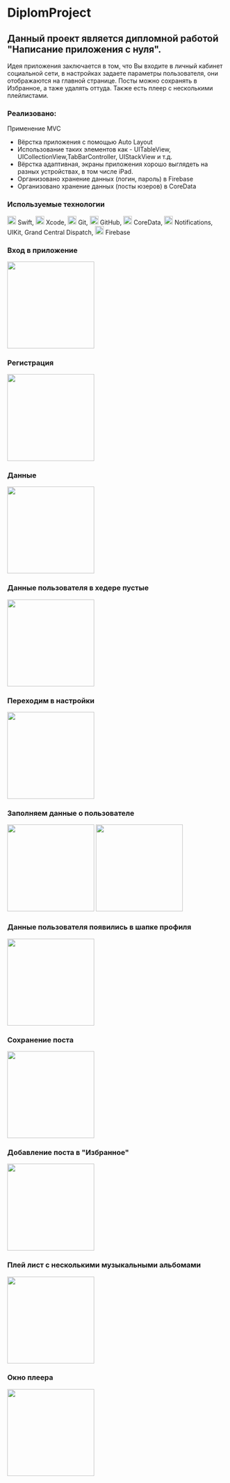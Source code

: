 # DiplomProject

## Данный проект является дипломной работой "Написание приложения с нуля". 

Идея приложения заключается в том, что Вы входите в личный кабинет социальной сети, в настройках задаете параметры пользователя, они отображаются на главной странице. Посты можно сохранять в Избранное, а таже удалять оттуда. Также есть плеер с несколькими плейлистами.

### Реализовано:

Применение MVC
- Вёрстка приложения с помощью Auto Layout
- Использование таких элементов как - UITableView, UICollectionView,TabBarController, UIStackView и т.д.
- Вёрстка адаптивная, экраны приложения хорошо выглядеть на разных устройствах, в том числе iPad.
- Организовано хранение данных (логин, пароль) в Firebase
- Организовано хранение данных (посты юзеров) в CoreData

### Используемые технологии

<a href="https://www.liblogo.com/lib/swift-logo.html" title="Swift Logo"><img src="https://www.liblogo.com/img-logo/sml/sw195a64c-swift-logo-apple-bird-code-ios-logo-swift-icon-free-download.webp" width="20"></a> Swift, <a href="https://www.liblogo.com/lib/xcode-logo.html" title="Xcode Logo"><img src="https://www.liblogo.com/img-logo/sml/xc6605m433-xcode-logo-marriott-library-apple-infrastructure-securely-deploying-xcode.webp" width="20"></a> Xcode, <img src="https://git-scm.com/images/logos/downloads/Git-Icon-1788C.png" width="20"/> Git, <img src="https://github.githubassets.com/assets/GitHub-Mark-ea2971cee799.png" width="20"/> GitHub, <img src="https://cdn.coursehunter.net/categories/200x200/core-data.webp" width="20"/>  CoreData, <img src="https://icons.veryicon.com/png/o/miscellaneous/ionicons-1/ios-notifications-5.png" width="20"/> Notifications, UIKit, Grand Central Dispatch, <a href="https://www.liblogo.com/lib/firebase-logo.html" title="Firebase Logo"><img src="https://www.liblogo.com/img-logo/sml/fi273fe35-firebase-logo-firebase-brand-guidelines.webp" width="20"></a> Firebase

### Вход в приложение 

<img src="https://github.com/indianajonez/DiplomProject/blob/main/1.png" width="200"/>

### Регистрация

<img src="https://github.com/indianajonez/DiplomProject/blob/main/2.png" width="200"/>

### Данные

<img src="https://github.com/indianajonez/DiplomProject/blob/main/3.png" width="200"/>

### Данные пользователя в хедере пустые

<img src="https://github.com/indianajonez/DiplomProject/blob/main/4.png" width="200"/>

### Переходим в настройки

<img src="https://github.com/indianajonez/DiplomProject/blob/main/5.png" width="200"/>

### Заполняем данные о пользователе 

<img src="https://github.com/indianajonez/DiplomProject/blob/main/6.png" width="200"/>

<img src="https://github.com/indianajonez/DiplomProject/blob/main/7.png" width="200"/>

### Данные пользователя появились в шапке профиля

<img src="https://github.com/indianajonez/DiplomProject/blob/main/8.png" width="200"/>

### Сохранение поста

<img src="https://github.com/indianajonez/DiplomProject/blob/main/9.png" width="200"/>

### Добавление поста в "Избранное"

<img src="https://github.com/indianajonez/DiplomProject/blob/main/10.png" width="200"/>

### Плей лист с несколькими музыкальными альбомами

<img src="https://github.com/indianajonez/DiplomProject/blob/main/11.png" width="200"/>

### Окно плеера

<img src="https://github.com/indianajonez/DiplomProject/blob/main/12.png" width="200"/>


